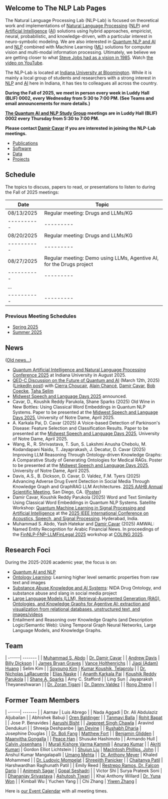 ## Welcome to The NLP Lab Pages

The Natural Language Processing Lab (NLP-Lab) is focused on theoretical work and implementations of [Natural Language Processing] ([NLP]) and [Artificial Intelligence] ([AI]) solutions using hybrid approaches, empiricist, neural, probabilistic, and knowledge-driven, with a particular interest in neuro-symbolic modeling. We are also interested in [Quantum NLP and AI](https://nlp-lab.org/quantumnlp/) and [NLP] combined with Machine Learning ([ML]) solutions for computer vision and multi-modal information processing. Ultimately, we believe we are getting closer to what [Steve Jobs had as a vision in 1985](https://youtu.be/yolkEfuUaGs). Watch [the video on YouTube](https://youtu.be/yolkEfuUaGs).


The NLP-Lab is located at [Indiana University at Bloomington](https://iu.edu/). While it is mainly a local group of students and researchers with a strong interest in [NLP] and [AI] here in Indiana, it has ties to colleagues all across the country.

**During the Fall of 2025, we meet in person every week in Luddy Hall (BLIF) 0002, every Wednesday from 5:30 to 7:00 PM. (See Teams and email announcements for more details.)**

**[The Quantum AI and NLP Study Group](https://nlp-lab.org/quantumnlp/) meetings are in Luddy Hall (BLIF) 0002 every Thursday from 5:30 to 7:00 PM.**

**Please contact [Damir Cavar] if you are interested in joining the NLP-Lab meetings.**


- [Publications](/publications)
- [Software](/software)
- [Data](/data)
- [Projects](/projects)


## Schedule

The topics to discuss, papers to read, or presentations to listen to during the Fall of 2025 meetings:

| **Date**   | **Topic** |
| ---------- | --------- |
| 08/13/2025 | Regular meeting: Drugs and LLMs/KG |
| ---------- | --------- |
| 08/20/2025 | Regular meeting: Drugs and LLMs/KG |
| ---------- | --------- |
| 08/27/2025 | Regular meeting: Demo using LLMs, Agentive AI, for the Drugs project |
| ---------- | --------- |
| ...        |           |
| ---------- | --------- |


### Previous Meeting Schedules

- [Spring 2025](/meetingschedule_spring_2025)
- [Summer 2025](/meetingschedule_summer_2025)



## News

([Old news...](/old_news))

- [Quantum Artificial Intelligence and Natural Language Processing Conference 2025](https://qnlp.ai/) at Indiana University in August 2025.
- [QED-C Discussion on the Future of Quantum and AI](https://sri.zoomgov.com/webinar/register/9717374933023/WN_7AME7O63SZ6EhYan91HoRg#/registration) (March 12th, 2025) ([LinkedIn post](https://www.linkedin.com/posts/qedc_last-call-to-join-us-on-wednesday-march-activity-7304954073571549184-YCZe?utm_source=share&utm_medium=member_desktop&rcm=ACoAAAv4XMUBX2S08vo53W0sGUSFpw814QpqqBs)) with [Cierra Choucair](https://www.linkedin.com/in/cierra-lunde/), [Alain Chancé](https://www.linkedin.com/in/alainchance/), [Damir Cavar](https://damir.cavar.me/), [Bob Coecke](https://www.linkedin.com/in/bob-coecke-9389627/), [Taha Selim](https://www.linkedin.com/in/tiselim/)
- [Midwest Speech and Language Days 2025](https://nlp.nd.edu/msld25/) announced.
- Cavar, D., Koushik Reddy Parukola, Shane Sparks (2025) Old Wine in New Bottles: Using Classical Word Embeddings in Quantum NLP Systems. Paper to be presented at the [Midwest Speech and Language Days 2025](https://nlp.nd.edu/msld25/), University of Notre Dame, April 2025.
- A. Karkala Pai, D. Cavar (2025) A Voice-based Detection of Parkinson's Disease: Feature Selection and Classification Results. Paper to be presented at the [Midwest Speech and Language Days 2025](https://nlp.nd.edu/msld25/), University of Notre Dame, April 2025.
- Wang, R., R. Shrivastava, T. Sun, S. Lakshmi Anusha Chebolu, M. Kodandapani Naidu, T. Jayaprakash, J. Decatur, D. Cavar (2025) Improving LLM Reasoning Through Ontology-driven Knowledge Graphs: A Comparative Study of Generating Ontologies for Medical RAGs. Poster to be presented at the [Midwest Speech and Language Days 2025](https://nlp.nd.edu/msld25/), University of Notre Dame, April 2025.
- Davis, A.S., B. Dickson, D. Cavar, D. Valdez, F.M. Tyers (2025) Advancing Adverse Drug Event Detection in Social Media Through Knowledge Graph and GraphRAG LLM Architectures. [2025 AAHB Annual Scientific Meeting](https://aahb.org/2025-Scientific-Meeting-Overview), San Diego, CA. ([Poster](/publications/AAHB25-ADAVIS-POSTER-FINAL.pdf))
- Damir Cavar, Koushik Reddy Parukola (2025) Word and Text Similarity Using Classical Word Embeddings in Quantum NLP Systems. Satellite Workshop: [Quantum Machine Learning in Signal Processing and Artificial Intelligence](https://sites.google.com/view/qmlicassp2025/home) at the [2025 IEEE International Conference on Acoustics, Speech, and Signal Processing](https://2025.ieeeicassp.org/). Hyderabad, India.
- Muhammad S. Abdo, Yash Hatekar and [Damir Cavar] (2025) AMWAL: Named Entity Recognition for Arabic Financial News. In proceedings of the [FinNLP-FNP-LLMFinLegal 2025](https://sites.google.com/nlg.csie.ntu.edu.tw/finnlp-fnp-llmfinlegal/home) workshop at [COLING 2025](https://coling2025.org/).


## Research Foci

During the 2025-2026 academic year, the focus is on:

- [Quantum AI and NLP](/quantumnlp)
- [Ontology Learning](/ontology_learning): Learning higher level semantic properties from raw text and images
- [Substance Abuse Knowledge and AI Systems](/substanceabuse): NIDA Drug Ontology, and substance abuse and slang in social media project
- [Large Language Models (LLM), Retrieval-Augmented Generation (RAG), Ontologies, and Knowledge Graphs for Agentive AI: extraction and visualization from relational databases, unstructured text, and images/videos](/kgextraction)
- Entailment and Reasoning over Knowledge Graphs (and Description Logic/Semantic Web): Using Temporal Graph Neural Networks, Large Language Models, and Knowledge Graphs.



## Team

| ------| ------- |
| [Muhammad S. Abdo](https://www.linkedin.com/in/muhsabrys/) | [Dr. Damir Cavar](http://damir.cavar.me/) |
| [Andrew Davis](https://www.linkedin.com/in/adavis94/) | [Billy Dickson](https://www.linkedin.com/in/billy-dickson/) |
| [James Bryan Graves](https://jamesbryangraves.com/) | [Vance Holthenrichs](https://russian.indiana.edu/about/instructors/holthenrichs-van.html) |
| [Jiaqi (Adam) Huang](https://sites.google.com/view/jiaqihuang) | Selim Kim |
| [Soyoung Kim](https://linguistics.indiana.edu/about/graduate-students/kim-soyoung.html) | [Kumar Koushik, Telaprolu](https://www.linkedin.com/in/telaprolu-kumarkoushik/) |
| [Dr. Nicholas LaRacuente](https://www.linkedin.com/in/nicklaracuente/) | [Elias Naske](https://www.linkedin.com/in/elias-naske/) |
| [Ananth Karkala Pai](https://www.linkedin.com/in/ananth-pai-692b241b6/) | [Koushik Reddy Parukola](https://www.linkedin.com/in/koushik-reddy-parukola/) |
| [Shane A. Sparks](https://www.linkedin.com/in/shane-sparks-a37832249/) | Amy C. Stafford |
| Ling Sun | Jayapraksh Theyaneshwaran |
| [Dr. Zoran Tiganj](https://homes.luddy.indiana.edu/ztiganj/) | [Dr. Danny Valdez](https://publichealth.indiana.edu/about/directory/profile.html?user=danvald) |
| [Rong Zheng](https://psych.indiana.edu/directory/graduate-students/zheng-rong.html) |  |


## Former Team Members

| ------| ------- |
|  Aarnav | Luis Abrego |
| Nada Aggadi | Dr. Ali Abdulaziz Aljubailan |
| Abhishek Babuji | [Oren Baldinger](https://github.com/orenbaldinger) |
| [Tanmayi Balla](https://www.linkedin.com/in/tanmayiballa) | [Rohit Bapat](https://github.com/rohitbapat/) |
| Jose P. Benavides | [Aarushi Bisht](https://github.com/aarushiibisht) |
| [Jagpreet Singh Chawla](https://github.com/jagpreetschawla) | Aravind Dendukuri |
| Shreeja Deshpanbe | [Ian Devine](https://www.linkedin.com/in/ian-devine-2002/) |
| [Rushabh Dharia](https://github.com/rushabhdharia) | Josephine Douglas |
| [Dr. Boli Fang](https://github.com/blf11139) | [Matthew Fort](https://www.linkedin.com/in/matthew-fort-07b802236/) |
| [Benjamin Glidden](https://www.linkedin.com/in/benjamin-glidden/) | [Maanvitha Gongalla](https://github.com/maanvithag) |
| [Peace Han](https://github.com/P-eaceHan) | Shusuke Hashimoto |
| Armando Hull | [Calvin Josenhans](https://halflinghelper.github.io/) |
| [Murali Kishore Varma Kammili](https://github.com/mkvk) | [Anurag Kumar](https://github.com/anuragkumar95) |
| [Akriti Kumari](https://www.linkedin.com/in/akriti-kumari-321362218/) | Gordon Elliot Lichtstein |
| [Shujun Liu](https://github.com/liu-shuj/) | [MacIntosh Phillips, John](https://github.com/jackp1377) |
| Anshul Kumar Mangalapalli | [Umang Mehta](https://umangrmehta.github.io/) |
| [Dr. Anthony Meyer](https://www.linkedin.com/in/antmeyer408/) | Khaled Mohammed |
| [Dr. Ludovic Mompelat](https://www.linkedin.com/in/ludovic-mompelat-8a1960b8/) | [Shreejith Panicker](https://skpanick.github.io/) |
| [Chaitanya Patil](https://github.com/Chaitz333) | Harshwardhan Raghunath Patil |
| Emily Reed | [Restrepo Ramos, Dr. Falcon Dario](https://www.linkedin.com/in/falcon-restrepo-ramos-657b74203/) |
| [Animesh Sagar](https://github.com/animeshsagar) | [Gopal Seshadri](https://github.com/GopalSeshadri) |
| Victor Shi | Surya Prateek Soni |
| [Dhananjay Srivastava](https://www.linkedin.com/in/dhananjay-srivastava/) | [Ashutosh Tiwari](https://www.linkedin.com/in/ashutosh--tiwari/) |
| Khai Anthony Willard | [Dr. Yuna Won](http://www.yunawon.net) |
| Kimball Wu | Yuchen Yang |
| Chi Zhang | [Yiwen Zhang](https://github.com/yiwenzh29) |



Here is [our Event Calendar](https://calendar.google.com/calendar/embed?src=3h9o18o7i82tjmmt5q2j3qgkj8%40group.calendar.google.com&ctz=America%2FNew_York) with all meeting times.


[Damir Cavar]: http://damir.cavar.me/ "Damir Cavar"
[Dr. Damir Cavar]: https://luddy.indiana.edu/contact/profile/?Damir_Cavar "Damir Cavar"
[Fluree]: https://flur.ee/ "Fluree"
[Python]: https://www.python.org/ "Python"
[Rust]: https://www.rust-lang.org/ "Rust Language"
[AllegroGraph]: https://allegrograph.com/ "AllegroGraph"
[GraphDB]: https://www.ontotext.com/products/graphdb/ "GraphDB"
[Neo4j]: https://neo4j.com/ "Neo4j"
[Apache Jena]: https://jena.apache.org/ "Apache Jena"
[oxigraph]: https://github.com/oxigraph/ "oxigraph"
[NLP]: https://en.wikipedia.org/wiki/Natural_language_processing "Natural Language Processing"
[Natural Language Processing]: https://en.wikipedia.org/wiki/Natural_language_processing "Natural Language Processing"
[AI]: https://en.wikipedia.org/wiki/Artificial_intelligence "Artificial Intelligence"
[Artificial Intelligence]: https://en.wikipedia.org/wiki/Artificial_intelligence "Artificial Intelligence"
[ML]: https://en.wikipedia.org/wiki/Machine_learning "Machine Learning"
[Machine Learning]: https://en.wikipedia.org/wiki/Machine_learning "Machine Learning"
[ROS]: https://www.ros.org/ "Robot Operating System"
[Robot Ooperating System]: https://www.ros.org/ "Robot Operating System"
[Billy Dickson]: https://www.linkedin.com/in/billy-dickson/ "Billy Dickson"

